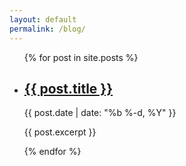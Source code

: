 ```yaml
---
layout: default
permalink: /blog/
---
```


<div class="home">

  <ul class="post-list">
    {% for post in site.posts %}
      <li>
        <h2>
          <a class="post-link" href="{{ post.url | prepend: site.baseurl }}">{{ post.title }}</a>
          </h2>
        <span class="post-meta">{{ post.date | date: "%b %-d, %Y" }}</span>
        <p>{{ post.excerpt }}</p>
      </li>
    {% endfor %}
  </ul>

</div>
